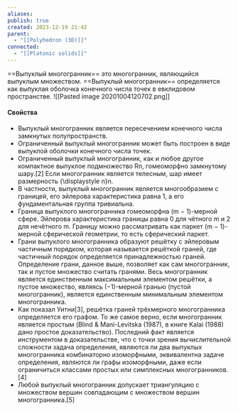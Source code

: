 ```yaml
---
aliases: 
publish: true
created: 2023-12-19 21:42
parent:
  - "[[Polyhedron (3D)]]"
connected:
  - "[[Platonic solids]]"
---
```


==Выпуклый многогранник== это многогранник, являющийся выпуклым множеством.
==Выпуклый многогранник== определяется как выпуклая оболочка конечного числа точек в евклидовом пространстве.
![[Pasted image 20201004120702.png]]

#### Свойства
- Выпуклый многогранник является пересечением конечного числа замкнутых полупространств.
- Ограниченный выпуклый многогранник может быть построен в виде выпуклой оболочки конечного числа точек.
- Ограниченный выпуклый многогранник, как и любое другое компактное выпуклое подмножество Rn, гомеоморфно замкнутому шару.[2] Если многогранник является телесным, шар имеет размерность {\displaystyle n}n.
- В частности, выпуклый многогранник является многообразием с границей, его эйлерова характеристика равна 1, а его фундаментальная группа тривиальна.
- Граница выпуклого многогранника гомеоморфна (m − 1)-мерной сфере. Эйлерова характеристика границы равна 0 для чётного m и 2 для нечётного m. Границу можно рассматривать как паркет (m − 1)-мерной сферической геометрии, то есть сферический паркет.
- Грани выпуклого многогранника образуют решётку с эйлеровым частичным порядком, которая называется решёткой граней, где частичный порядок определяется принадлежностью граней. Определение грани, данное выше, позволяет как сам многогранник, так и пустое множество считать гранями. Весь многогранник является единственным максимальным элементом решётки, а пустое множество, являясь (−1)-мерной гранью (пустой многогранник), является единственным минимальным элементом многогранника.
- Как показал Уитни[3], решётка граней трёхмерного многогранника определяется его графом. То же самое верно, если многогранник является простым (Blind & Mani-Levitska (1987), в книге Kalai (1988) дано простое доказательство). Последний факт является инструментом в доказательстве, что с точки зрения вычислительной сложности задача определения, являются ли два выпуклых многогранника комбинаторно изоморфными, эквивалентна задаче определения, являются ли графы изоморфными, даже если ограничиться классами простых или симплексных многогранников.[4]
- Любой выпуклый многогранник допускает триангуляцию с множеством вершин совпадающим с множеством вершин многогранника.[5]
